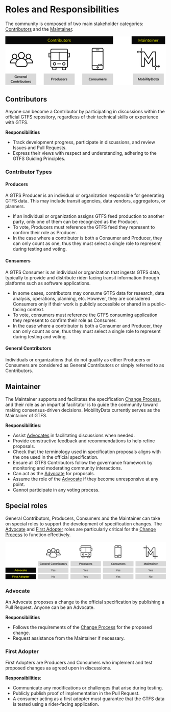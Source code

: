 # Roles and Responsibilities

The community is composed of two main stakeholder categories: [Contributors](#contributors) and the [Maintainer](#maintainer). 

![](assets/governance-roles-1.svg)

## Contributors

Anyone can become a Contributor by participating in discussions within the official GTFS repository, regardless of their technical skills or experience with GTFS.

**Responsibilities**

* Track development progress, participate in discussions, and review Issues and Pull Requests.   
* Express their views with respect and understanding, adhering to the GTFS Guiding Principles.

### Contributor Types

#### Producers

A GTFS Producer is an individual or organization responsible for generating GTFS data. This may include transit agencies, data vendors, aggregators, or planners.

* If an individual or organization assigns GTFS feed production to another party, only one of them can be recognized as the Producer.  
* To vote, Producers must reference the GTFS feed they represent to confirm their role as Producer.  
* In the case where a contributor is both a Consumer and Producer, they can only count as one, thus they must select a single role to represent during testing and voting.

#### Consumers

A GTFS Consumer is an individual or organization that ingests GTFS data, typically to provide and distribute rider-facing transit information through platforms such as software applications.

* In some cases, contributors may consume GTFS data for research, data analysis, operations, planning, etc. However, they are considered Consumers only if their work is publicly accessible or shared in a public-facing context.  
* To vote, consumers must reference the GTFS consuming application they represent to confirm their role as Consumer.  
* In the case where a contributor is both a Consumer and Producer, they can only count as one, thus they must select a single role to represent during testing and voting.

#### General Contributors

Individuals or organizations that do not qualify as either Producers or Consumers are considered as General Contributors or simply referred to as Contributors. 

## Maintainer

The Maintainer supports and facilitates the specification [Change Process](../change-process), and their role as an impartial facilitator is to guide the community toward making consensus-driven decisions. MobilityData currently serves as the Maintainer of GTFS. 

**Responsibilities**:

* Assist [Advocates](#advocate) in facilitating discussions when needed.   
* Provide constructive feedback and recommendations to help refine proposals.  
* Check that the terminology used in specification proposals aligns with the one used in the official specification.  
* Ensure all GTFS Contributors follow the governance framework by monitoring and moderating community interactions.  
* Can act as the [Advocate](#advocate) for proposals.  
* Assume the role of the [Advocate](#advocate) if they become unresponsive at any point.  
* Cannot participate in any voting process. 

## Special roles

General Contributors, Producers, Consumers and the Maintainer can take on special roles to support the development of specification changes. The [Advocate](#advocate) and [First Adopter](#first-adopter) roles are particularly critical for the [Change Process](../change-process) to function effectively.


![](assets/governance-roles-2.svg)

### Advocate

An Advocate proposes a change to the official specification by publishing a Pull Request. Anyone can be an Advocate.

**Responsibilities**

* Follows the requirements of the [Change Process](../change-process) for the proposed change.  
* Request assistance from the Maintainer if necessary. 

### First Adopter

First Adopters are Producers and Consumers who implement and test proposed changes as agreed upon in discussions. 

**Responsibilities**:

* Communicate any modifications or challenges that arise during testing.  
* Publicly publish proof of implementation in the Pull Request.  
* A consumer acting as a first adopter must guarantee that the GTFS data is tested using a rider-facing application. 